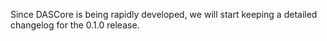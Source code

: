 <!-- Mark major changes under appropriate header and link PR/issue numbers -->

Since DASCore is being rapidly developed, we will start keeping 
a detailed changelog for the 0.1.0 release.

